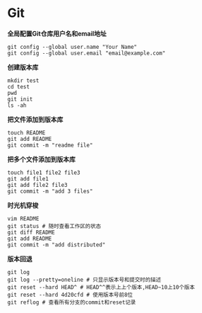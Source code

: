 # Git

**全局配置Git仓库用户名和email地址**

```
git config --global user.name "Your Name"
git config --global user.email "email@example.com"
```

**创建版本库**

```
mkdir test
cd test
pwd
git init
ls -ah
```

**把文件添加到版本库**

```
touch README
git add README
git commit -m "readme file"
```

**把多个文件添加到版本库**

```
touch file1 file2 file3
git add file1
git add file2 file3
git commit -m "add 3 files"
```

**时光机穿梭**

```
vim README
git status # 随时查看工作区的状态
git diff README
git add README
git commit -m "add distributed"
```

**版本回退**

```
git log
git log --pretty=oneline # 只显示版本号和提交时的描述
git reset --hard HEAD^ # HEAD^^表示上上个版本,HEAD~10上10个版本
git reset --hard 4d20cfd # 使用版本号前8位
git reflog # 查看所有分支的commit和reset记录
```









